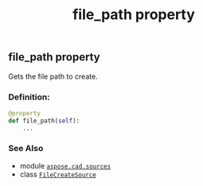 ﻿---
title: file_path property
second_title: Aspose.CAD for Python via .NET API References
description: 
type: docs
weight: 40
url: /python-net/aspose.cad.sources/filecreatesource/file_path/
is_root: false
---

## file_path property


Gets the file path to create.
### Definition:
```python
@property
def file_path(self):
    ...
```

### See Also
* module [`aspose.cad.sources`](../../)
* class [`FileCreateSource`](/cad/python-net/aspose.cad.sources/filecreatesource)
